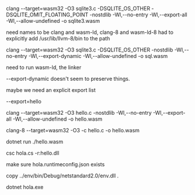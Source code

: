 
clang --target=wasm32 -O3 sqlite3.c -DSQLITE_OS_OTHER -DSQLITE_OMIT_FLOATING_POINT -nostdlib -Wl,--no-entry -Wl,--export-all -Wl,--allow-undefined  -o sqlite3.wasm

need names to be clang and wasm-ld, clang-8 and wasm-ld-8
had to explicitly add /usr/lib/llvm-8/bin to the path

clang --target=wasm32 -O3 sqlite3.c -DSQLITE_OS_OTHER -nostdlib -Wl,--no-entry -Wl,--export-dynamic -Wl,--allow-undefined -o sql.wasm

need to run wasm-ld, the linker

--export-dynamic doesn't seem to preserve things.

maybe we need an explicit export list

--export=hello

clang --target=wasm32 -O3 hello.c -nostdlib -Wl,--no-entry -Wl,--export-all -Wl,--allow-undefined -o hello.wasm

clang-8 --target=wasm32 -O3 -c hello.c -o hello.wasm

dotnet run ./hello.wasm

csc hola.cs -r:hello.dll

make sure hola.runtimeconfig.json exists

copy ../env/bin/Debug/netstandard2.0/env.dll .

dotnet hola.exe


